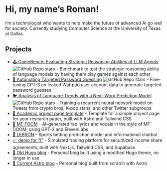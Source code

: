 # Hi, my name’s Roman!

I’m a technologist who wants to help make the future of advanced AI go well for society. Currently studying Computer Science at the University of Texas at Dallas.

## Projects

- [🕹️ GameBench: Evaluating Strategic Reasoning Abilities of LLM Agents](https://github.com/Joshuaclymer/GameBench) ![GitHub Repo stars](https://img.shields.io/github/stars/Joshuaclymer/GameBench?style=social) – Benchmark to test the strategic reasoning ability of language models by having them play games against each other
- [🔑 Automating Targeted Password Guessing](https://github.com/ACM-Research/targeted-password-guesses) ![GitHub Repo stars](https://img.shields.io/github/stars/ACM-Research/targeted-password-guesses?style=social) - Fine-tuning GPT-3 on leaked Wattpad user account data to generate targeted password guesses
- [🐦 Analysis of Language Trends with a Next-Word Prediction Model](https://github.com/ACM-Research/language-trends-mobile-keyboard) ![GitHub Repo stars](https://img.shields.io/github/stars/ACM-Research/language-trends-mobile-keyboard?style=social) - Training a recurrent neural network model on Tweets from crypto bros, K-pop stans, and other Twitter subgroups
- [🔬 Academic project page template](https://github.com/RomanHauksson/academic-project-astro-template) - Template for a simple project page for your research paper, built with Astro and Tailwind CSS
- [🎤 MF FOOM](https://github.com/RomanHauksson/mf-foom) - AI-generated rap lyrics and vocals in the style of MF DOOM, using GPT-3 and ElevenLabs
- [🏀 LEBRON](https://github.com/RomanHauksson/lebron) - Sports betting prediction model and informational chatbot
- [📈 demo for "I"](https://roman.technology/posts/i-demo/) - Simulated trading platform for securitized income share agreements, built with Next.js, Tailwind CSS, and Supabase
- [🦫 Old Hugo blog](https://github.com/RomanHauksson/old-hugo-blog) - Personal blog built using a modified Hugo theme, no longer in use
- [🚀 Current Astro blog](https://github.com/RomanHauksson/astro-blog) - Personal blog built from scratch with Astro
